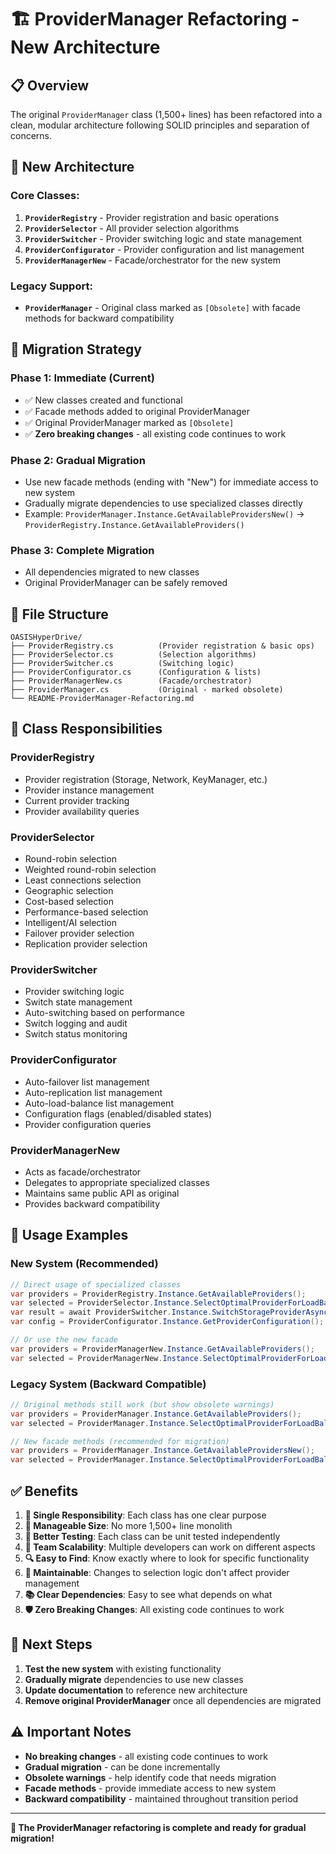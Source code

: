 # 🏗️ ProviderManager Refactoring - New Architecture

## 📋 **Overview**

The original `ProviderManager` class (1,500+ lines) has been refactored into a clean, modular architecture following SOLID principles and separation of concerns.

## 🎯 **New Architecture**

### **Core Classes:**

1. **`ProviderRegistry`** - Provider registration and basic operations
2. **`ProviderSelector`** - All provider selection algorithms  
3. **`ProviderSwitcher`** - Provider switching logic and state management
4. **`ProviderConfigurator`** - Provider configuration and list management
5. **`ProviderManagerNew`** - Facade/orchestrator for the new system

### **Legacy Support:**

- **`ProviderManager`** - Original class marked as `[Obsolete]` with facade methods for backward compatibility

## 🔄 **Migration Strategy**

### **Phase 1: Immediate (Current)**
- ✅ New classes created and functional
- ✅ Facade methods added to original ProviderManager
- ✅ Original ProviderManager marked as `[Obsolete]`
- ✅ **Zero breaking changes** - all existing code continues to work

### **Phase 2: Gradual Migration**
- Use new facade methods (ending with "New") for immediate access to new system
- Gradually migrate dependencies to use specialized classes directly
- Example: `ProviderManager.Instance.GetAvailableProvidersNew()` → `ProviderRegistry.Instance.GetAvailableProviders()`

### **Phase 3: Complete Migration**
- All dependencies migrated to new classes
- Original ProviderManager can be safely removed

## 📁 **File Structure**

```
OASISHyperDrive/
├── ProviderRegistry.cs          (Provider registration & basic ops)
├── ProviderSelector.cs          (Selection algorithms)
├── ProviderSwitcher.cs          (Switching logic)
├── ProviderConfigurator.cs      (Configuration & lists)
├── ProviderManagerNew.cs        (Facade/orchestrator)
├── ProviderManager.cs           (Original - marked obsolete)
└── README-ProviderManager-Refactoring.md
```

## 🎯 **Class Responsibilities**

### **ProviderRegistry**
- Provider registration (Storage, Network, KeyManager, etc.)
- Provider instance management
- Current provider tracking
- Provider availability queries

### **ProviderSelector**
- Round-robin selection
- Weighted round-robin selection
- Least connections selection
- Geographic selection
- Cost-based selection
- Performance-based selection
- Intelligent/AI selection
- Failover provider selection
- Replication provider selection

### **ProviderSwitcher**
- Provider switching logic
- Switch state management
- Auto-switching based on performance
- Switch logging and audit
- Switch status monitoring

### **ProviderConfigurator**
- Auto-failover list management
- Auto-replication list management
- Auto-load-balance list management
- Configuration flags (enabled/disabled states)
- Provider configuration queries

### **ProviderManagerNew**
- Acts as facade/orchestrator
- Delegates to appropriate specialized classes
- Maintains same public API as original
- Provides backward compatibility

## 🔧 **Usage Examples**

### **New System (Recommended)**

```csharp
// Direct usage of specialized classes
var providers = ProviderRegistry.Instance.GetAvailableProviders();
var selected = ProviderSelector.Instance.SelectOptimalProviderForLoadBalancing();
var result = await ProviderSwitcher.Instance.SwitchStorageProviderAsync(ProviderType.EthereumOASIS);
var config = ProviderConfigurator.Instance.GetProviderConfiguration();

// Or use the new facade
var providers = ProviderManagerNew.Instance.GetAvailableProviders();
var selected = ProviderManagerNew.Instance.SelectOptimalProviderForLoadBalancing();
```

### **Legacy System (Backward Compatible)**

```csharp
// Original methods still work (but show obsolete warnings)
var providers = ProviderManager.Instance.GetAvailableProviders();
var selected = ProviderManager.Instance.SelectOptimalProviderForLoadBalancing();

// New facade methods (recommended for migration)
var providers = ProviderManager.Instance.GetAvailableProvidersNew();
var selected = ProviderManager.Instance.SelectOptimalProviderForLoadBalancingNew();
```

## ✅ **Benefits**

1. **🎯 Single Responsibility**: Each class has one clear purpose
2. **📏 Manageable Size**: No more 1,500+ line monolith
3. **🧪 Better Testing**: Each class can be unit tested independently
4. **👥 Team Scalability**: Multiple developers can work on different aspects
5. **🔍 Easy to Find**: Know exactly where to look for specific functionality
6. **🔄 Maintainable**: Changes to selection logic don't affect provider management
7. **📚 Clear Dependencies**: Easy to see what depends on what
8. **🛡️ Zero Breaking Changes**: All existing code continues to work

## 🚀 **Next Steps**

1. **Test the new system** with existing functionality
2. **Gradually migrate** dependencies to use new classes
3. **Update documentation** to reference new architecture
4. **Remove original ProviderManager** once all dependencies are migrated

## ⚠️ **Important Notes**

- **No breaking changes** - all existing code continues to work
- **Gradual migration** - can be done incrementally
- **Obsolete warnings** - help identify code that needs migration
- **Facade methods** - provide immediate access to new system
- **Backward compatibility** - maintained throughout transition period

---

**🎉 The ProviderManager refactoring is complete and ready for gradual migration!**
